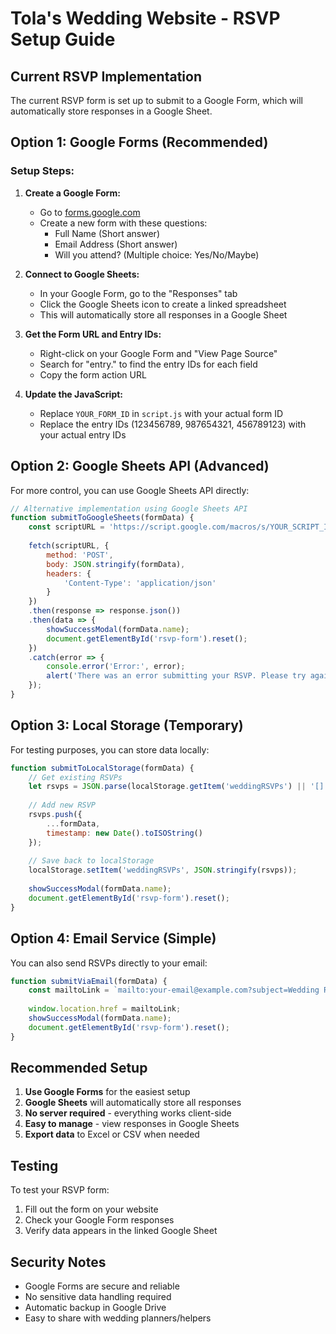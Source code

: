 # Tola's Wedding Website - RSVP Setup Guide

## Current RSVP Implementation

The current RSVP form is set up to submit to a Google Form, which will automatically store responses in a Google Sheet.

## Option 1: Google Forms (Recommended)

### Setup Steps:

1. **Create a Google Form:**
   - Go to [forms.google.com](https://forms.google.com)
   - Create a new form with these questions:
     - Full Name (Short answer)
     - Email Address (Short answer)
     - Will you attend? (Multiple choice: Yes/No/Maybe)

2. **Connect to Google Sheets:**
   - In your Google Form, go to the "Responses" tab
   - Click the Google Sheets icon to create a linked spreadsheet
   - This will automatically store all responses in a Google Sheet

3. **Get the Form URL and Entry IDs:**
   - Right-click on your Google Form and "View Page Source"
   - Search for "entry." to find the entry IDs for each field
   - Copy the form action URL

4. **Update the JavaScript:**
   - Replace `YOUR_FORM_ID` in `script.js` with your actual form ID
   - Replace the entry IDs (123456789, 987654321, 456789123) with your actual entry IDs

## Option 2: Google Sheets API (Advanced)

For more control, you can use Google Sheets API directly:

```javascript
// Alternative implementation using Google Sheets API
function submitToGoogleSheets(formData) {
    const scriptURL = 'https://script.google.com/macros/s/YOUR_SCRIPT_ID/exec';
    
    fetch(scriptURL, {
        method: 'POST',
        body: JSON.stringify(formData),
        headers: {
            'Content-Type': 'application/json'
        }
    })
    .then(response => response.json())
    .then(data => {
        showSuccessModal(formData.name);
        document.getElementById('rsvp-form').reset();
    })
    .catch(error => {
        console.error('Error:', error);
        alert('There was an error submitting your RSVP. Please try again.');
    });
}
```

## Option 3: Local Storage (Temporary)

For testing purposes, you can store data locally:

```javascript
function submitToLocalStorage(formData) {
    // Get existing RSVPs
    let rsvps = JSON.parse(localStorage.getItem('weddingRSVPs') || '[]');
    
    // Add new RSVP
    rsvps.push({
        ...formData,
        timestamp: new Date().toISOString()
    });
    
    // Save back to localStorage
    localStorage.setItem('weddingRSVPs', JSON.stringify(rsvps));
    
    showSuccessModal(formData.name);
    document.getElementById('rsvp-form').reset();
}
```

## Option 4: Email Service (Simple)

You can also send RSVPs directly to your email:

```javascript
function submitViaEmail(formData) {
    const mailtoLink = `mailto:your-email@example.com?subject=Wedding RSVP - ${formData.name}&body=Name: ${formData.name}%0D%0AEmail: ${formData.email}%0D%0AAttendance: ${formData.attendance}`;
    
    window.location.href = mailtoLink;
    showSuccessModal(formData.name);
    document.getElementById('rsvp-form').reset();
}
```

## Recommended Setup

1. **Use Google Forms** for the easiest setup
2. **Google Sheets** will automatically store all responses
3. **No server required** - everything works client-side
4. **Easy to manage** - view responses in Google Sheets
5. **Export data** to Excel or CSV when needed

## Testing

To test your RSVP form:
1. Fill out the form on your website
2. Check your Google Form responses
3. Verify data appears in the linked Google Sheet

## Security Notes

- Google Forms are secure and reliable
- No sensitive data handling required
- Automatic backup in Google Drive
- Easy to share with wedding planners/helpers 
